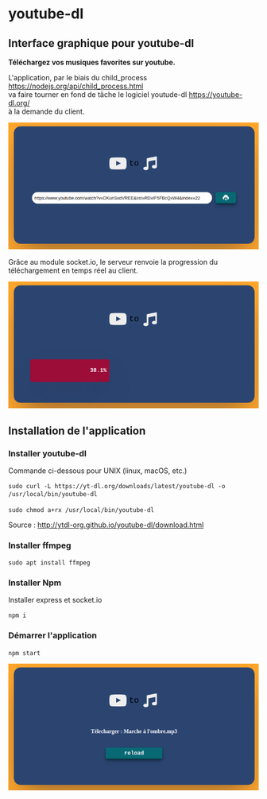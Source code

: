 # youtube-dl


## Interface graphique pour youtube-dl
**Téléchargez vos musiques favorites sur youtube.**  

L'application,  par le biais du child_process https://nodejs.org/api/child_process.html  </br> va faire tourner en fond de tâche le logiciel youtude-dl https://youtube-dl.org/  
à la demande du client.

<img src="./doc/youtubedl-1.png">  

Grâce au module socket.io, le serveur renvoie la progression du téléchargement en temps réel au client.  

<img src="./doc/youtubedl-2.png">  

## Installation de l'application

### Installer youtube-dl

Commande ci-dessous pour UNIX (linux, macOS, etc.)
``` 
sudo curl -L https://yt-dl.org/downloads/latest/youtube-dl -o /usr/local/bin/youtube-dl

sudo chmod a+rx /usr/local/bin/youtube-dl
```
Source : http://ytdl-org.github.io/youtube-dl/download.html

### Installer ffmpeg

```
sudo apt install ffmpeg 
```

### Installer Npm
Installer express et socket.io

```
npm i 
```

### Démarrer l'application
```
npm start
```

<img src="./doc/youtubedl-3.png">  
